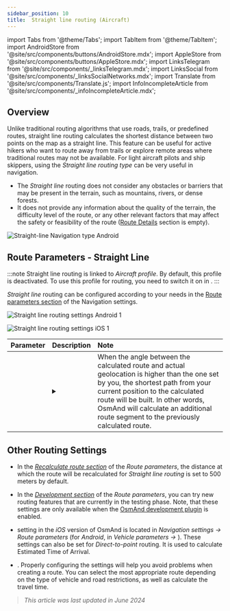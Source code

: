 ```yaml
---
sidebar_position: 10
title:  Straight line routing (Aircraft)
---
```


import Tabs from '@theme/Tabs';
import TabItem from '@theme/TabItem';
import AndroidStore from '@site/src/components/buttons/AndroidStore.mdx';
import AppleStore from '@site/src/components/buttons/AppleStore.mdx';
import LinksTelegram from '@site/src/components/_linksTelegram.mdx';
import LinksSocial from '@site/src/components/_linksSocialNetworks.mdx';
import Translate from '@site/src/components/Translate.js';
import InfoIncompleteArticle from '@site/src/components/_infoIncompleteArticle.mdx';

<InfoIncompleteArticle/>


## Overview

Unlike traditional routing algorithms that use roads, trails, or predefined routes, straight line routing calculates the shortest distance between two points on the map as a straight line. This feature can be useful for active hikers who want to route away from trails or explore remote areas where traditional routes may not be available. For light aircraft pilots and ship skippers, using the *Straight line routing type* can be very useful in navigation.  

<!-- ![Straight line Navigation example Android 1](@site/static/img/navigation/routing/straight_line_routing_andr_1.png) ![Straight line Navigation example Android 1](@site/static/img/navigation/routing/straight_line_routing_andr_2.png)  -->

- The *Straight line* routing does not consider any obstacles or barriers that may be present in the terrain, such as mountains, rivers, or dense forests.
- It does not provide any information about the quality of the terrain, the difficulty level of the route, or any other relevant factors that may affect the safety or feasibility of the route ([Route Details](../setup/route-details.md) section is empty).

![Straight-line Navigation type Android](@site/static/img/navigation/routing/straight_line_routing_andr.png)


## Route Parameters - Straight Line

:::note
Straight line routing is linked to *Aircraft profile*. By default, this profile is deactivated. To use this profile for routing, you need to switch it on in *<Translate android="true" ids="shared_string_menu,shared_string_settings,application_profiles"/>*.
:::

*Straight line* routing can be configured according to your needs in the [Route parameters section](../guidance/navigation-settings.md#route-parameters) of the Navigation settings.  

<Tabs groupId="operating-systems">

<TabItem value="android" label="Android">  

![Straight line routing settings Android 1](@site/static/img/navigation/routing/aircraft_routing_andr.png)

</TabItem>

<TabItem value="ios" label="iOS">

![Straight line routing settings iOS 1](@site/static/img/navigation/routing/straight_line_ios.png)

</TabItem>

</Tabs>

| Parameter | Description | Note |
|:------------|:---------------|:---------------|
| *<Translate android="true" ids="recalc_angle_dialog_title"/>* |  <details><summary> <Translate android="true" ids="recalc_angle_dialog_descr"/>  </summary>![Straight line recalculation Android](@site/static/img/navigation/routing/straight_line_recalculation_andr.png) </details>  | When the angle between the calculated route and actual geolocation is higher than the one set by you, the shortest path from your current position to the calculated route will be built. In other words, OsmAnd will calculate an additional route segment to the previously calculated route. |  


## Other Routing Settings

- In the [*Recalculate route section*](../../navigation/guidance/navigation-settings.md#recalculate-route) of the *Route parameters*, the distance at which the route will be recalculated for *Straight line routing* is set to 500 meters by default.

- In the [*Development section*](../guidance/navigation-settings.md#development-settings) of the *Route parameters*, you can try new routing features that are currently in the testing phase. Note, that these settings are only available when the [OsmAnd development plugin](../../plugins/development.md) is enabled.

- *[<Translate ios="true" ids="road_speeds"/>](../guidance/navigation-settings.md#road-speeds)* setting in the *iOS* version of OsmAnd is located in *Navigation settings → Route parameters* (for *Android*, in *Vehicle parameters → [<Translate android="true" ids="default_speed_setting_title"/>](../guidance/navigation-settings.md#default-speed--road-speeds)*). These settings can also be set for *Direct-to-point* routing. It is used to calculate Estimated Time of Arrival.

- *[<Translate ios="true" ids="vehicle_parameters"/>](../guidance/navigation-settings.md#vehicle-parameters)*. Properly configuring the settings will help you avoid problems when creating a route. You can select the most appropriate route depending on the type of vehicle and road restrictions, as well as calculate the travel time.

> *This article was last updated in June 2024*
